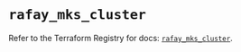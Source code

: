 # `rafay_mks_cluster`

Refer to the Terraform Registry for docs: [`rafay_mks_cluster`](https://registry.terraform.io/providers/rafaysystems/rafay/1.1.52/docs/resources/mks_cluster).
